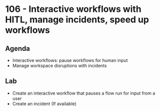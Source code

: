 # 106 - Interactive workflows with HITL, manage incidents, speed up workflows

## Agenda

- Interactive workflows: pause workflows for human input
- Manage workspace disruptions with incidents

## Lab

- Create an interactive workflow that pauses a flow run for input from a user
- Create an incident (If available)
